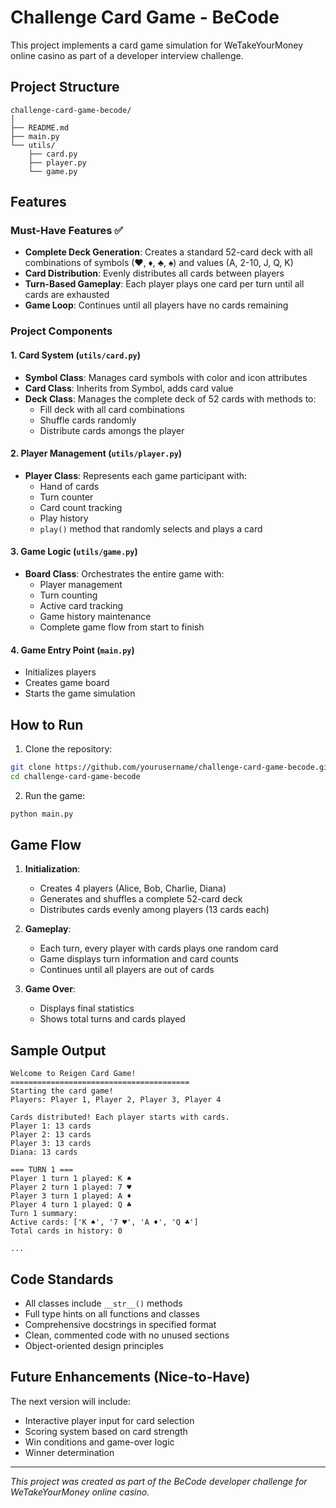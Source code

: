 # Challenge Card Game - BeCode

This project implements a card game simulation for WeTakeYourMoney online casino as part of a developer interview challenge.

## Project Structure

```
challenge-card-game-becode/
│
├── README.md
├── main.py
└── utils/
    ├── card.py
    ├── player.py
    └── game.py
```

## Features

### Must-Have Features ✅
- **Complete Deck Generation**: Creates a standard 52-card deck with all combinations of symbols (♥, ♦, ♣, ♠) and values (A, 2-10, J, Q, K)
- **Card Distribution**: Evenly distributes all cards between players
- **Turn-Based Gameplay**: Each player plays one card per turn until all cards are exhausted
- **Game Loop**: Continues until all players have no cards remaining

### Project Components

#### 1. Card System (`utils/card.py`)
- **Symbol Class**: Manages card symbols with color and icon attributes
- **Card Class**: Inherits from Symbol, adds card value
- **Deck Class**: Manages the complete deck of 52 cards with methods to:
  - Fill deck with all card combinations
  - Shuffle cards randomly
  - Distribute cards amongs the player

#### 2. Player Management (`utils/player.py`)
- **Player Class**: Represents each game participant with:
  - Hand of cards
  - Turn counter
  - Card count tracking
  - Play history
  - `play()` method that randomly selects and plays a card

#### 3. Game Logic (`utils/game.py`)
- **Board Class**: Orchestrates the entire game with:
  - Player management
  - Turn counting
  - Active card tracking
  - Game history maintenance
  - Complete game flow from start to finish

#### 4. Game Entry Point (`main.py`)
- Initializes players
- Creates game board
- Starts the game simulation

## How to Run

1. Clone the repository:
```bash
git clone https://github.com/yourusername/challenge-card-game-becode.git
cd challenge-card-game-becode
```

2. Run the game:
```bash
python main.py
```

## Game Flow

1. **Initialization**: 
   - Creates 4 players (Alice, Bob, Charlie, Diana)
   - Generates and shuffles a complete 52-card deck
   - Distributes cards evenly among players (13 cards each)

2. **Gameplay**:
   - Each turn, every player with cards plays one random card
   - Game displays turn information and card counts
   - Continues until all players are out of cards

3. **Game Over**:
   - Displays final statistics
   - Shows total turns and cards played

## Sample Output

```
Welcome to Reigen Card Game!
========================================
Starting the card game!
Players: Player 1, Player 2, Player 3, Player 4

Cards distributed! Each player starts with cards.
Player 1: 13 cards
Player 2: 13 cards
Player 3: 13 cards
Diana: 13 cards

=== TURN 1 ===
Player 1 turn 1 played: K ♠
Player 2 turn 1 played: 7 ♥
Player 3 turn 1 played: A ♦
Player 4 turn 1 played: Q ♣
Turn 1 summary:
Active cards: ['K ♠', '7 ♥', 'A ♦', 'Q ♣']
Total cards in history: 0

...
```

## Code Standards

- All classes include `__str__()` methods
- Full type hints on all functions and classes
- Comprehensive docstrings in specified format
- Clean, commented code with no unused sections
- Object-oriented design principles


## Future Enhancements (Nice-to-Have)

The next version will include:
- Interactive player input for card selection
- Scoring system based on card strength
- Win conditions and game-over logic
- Winner determination

---

*This project was created as part of the BeCode developer challenge for WeTakeYourMoney online casino.*